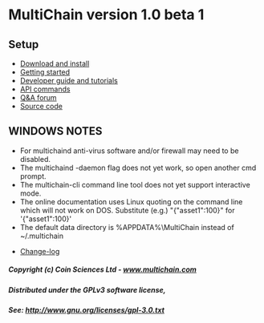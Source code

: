 
# MultiChain version 1.0 beta 1

## Setup

- [Download and install](http://www.multichain.com/download-install/)
- [Getting started](http://www.multichain.com/getting-started/)
- [Developer guide and tutorials](http://www.multichain.com/developers/)
- [API commands](http://www.multichain.com/developers/json-rpc-api/)
- [Q&A forum](http://www.multichain.com/qa/)
- [Source code](https://github.com/MultiChain/multichain)

WINDOWS NOTES
-------------

* For multichaind anti-virus software and/or firewall may need to be disabled.
* The multichaind -daemon flag does not yet work, so open another cmd prompt.
* The multichain-cli command line tool does not yet support interactive mode.
* The online documentation uses Linux quoting on the command line which will
  not work on DOS. Substitute (e.g.) "{\"asset1\":100}" for '{"asset1":100}'
* The default data directory is %APPDATA%\MultiChain instead of ~/.multichain

- [Change-log](./change-log)


##### Copyright (c) Coin Sciences Ltd - www.multichain.com

##### Distributed under the GPLv3 software license,
##### See: http://www.gnu.org/licenses/gpl-3.0.txt

